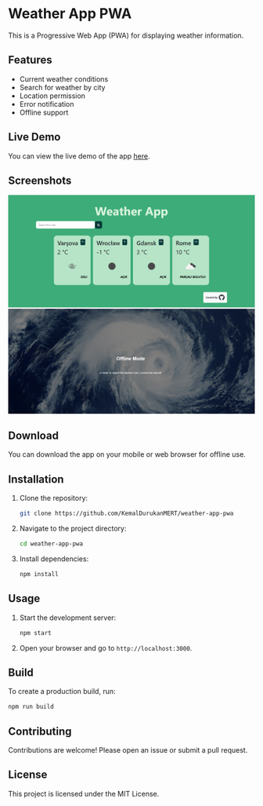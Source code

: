 # Weather App PWA

This is a Progressive Web App (PWA) for displaying weather information.

## Features

- Current weather conditions
- Search for weather by city
- Location permission
- Error notification
- Offline support

## Live Demo

You can view the live demo of the app [here](https://friendly-manatee-6c0096.netlify.app/).

## Screenshots

![Weather App Screenshot 1](./public/images/online.png)
![Weather App Screenshot 2](./public/images/offline.png)

## Download

You can download the app on your mobile or web browser for offline use.

## Installation

1. Clone the repository:
    ```sh
    git clone https://github.com/KemalDurukanMERT/weather-app-pwa
    ```
2. Navigate to the project directory:
    ```sh
    cd weather-app-pwa
    ```
3. Install dependencies:
    ```sh
    npm install
    ```

## Usage

1. Start the development server:
    ```sh
    npm start
    ```
2. Open your browser and go to `http://localhost:3000`.

## Build

To create a production build, run:
```sh
npm run build
```


## Contributing

Contributions are welcome! Please open an issue or submit a pull request.

## License

This project is licensed under the MIT License.
